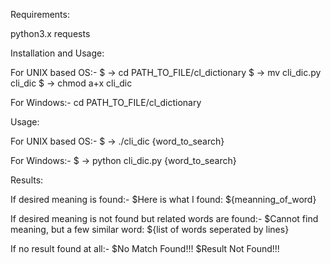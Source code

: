 Requirements:

python3.x
requests

Installation and Usage:

For UNIX based OS:-
$ -> cd PATH_TO_FILE/cl_dictionary
$ -> mv cli_dic.py cli_dic
$ -> chmod a+x cli_dic

For Windows:-
cd PATH_TO_FILE/cl_dictionary

Usage:

For UNIX based OS:-
$ -> ./cli_dic {word_to_search}

For Windows:-
$ -> python cli_dic.py {word_to_search}

Results:

If desired meaning is found:-
$Here is what I found:
${meanning_of_word}

If desired meaning is not found but related words are found:-
$Cannot find meaning, but a few similar word:
${list of words seperated by lines}

If no result found at all:-
$No Match Found!!!
$Result Not Found!!!
